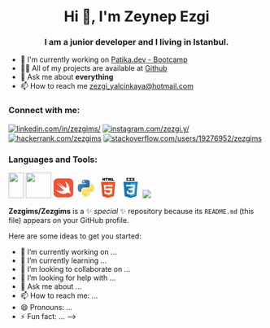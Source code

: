 <h1 align="center"> Hi 👋, I'm Zeynep Ezgi </h1>
<h3 align="center">I am a junior developer and I living in Istanbul.</h3>

- 🔭 I'm currently working on [Patika.dev - Bootcamp](https://www.patika.dev/tr/bootcamp)
- 👨‍💻 All of my projects are available at [Github](https://github.com/zezgims)
- 💬 Ask me about **everything**
- 📫 How to reach me zezgi_yalcinkaya@hotmail.com

<h3 align="left">Connect with me:</h3>
<a href="https://www.linkedin.com/in/zezgims/" target="blank"><img align="center" src="https://raw.githubusercontent.com/rahuldkjain/github-profile-readme-generator/master/src/images/icons/Social/linked-in-alt.svg" alt="linkedin.com/in/zezgims/" height="30" width="40" /></a>
<a href="https://www.instagram.com/zezgi.y/" target="blank"><img align="center" src="https://raw.githubusercontent.com/rahuldkjain/github-profile-readme-generator/master/src/images/icons/Social/instagram.svg" alt="instagram.com/zezgi.y/" height="30" width="40" /></a>
<a href="https://www.hackerrank.com/zezgims" target="blank"><img align="center" src="https://raw.githubusercontent.com/rahuldkjain/github-profile-readme-generator/master/src/images/icons/Social/hackerrank.svg" alt="hackerrank.com/zezgims" height="30" width="40" /></a>
<a href="https://stackoverflow.com/users/19276952/zezgims" target="blank"><img align="center" src="https://raw.githubusercontent.com/rahuldkjain/github-profile-readme-generator/master/src/images/icons/Social/stack-overflow.svg" alt="stackoverflow.com/users/19276952/zezgims" height="30" width="40" /></a>

<h3 align="left">Languages and Tools:</h3>
<img src="https://www.logolynx.com/images/logolynx/40/4070ab2cfaaaa20f057a719f1805d853.png" width="30" height="50" style="max-width: 100%;">
    
<img src="https://intellitech.pro/wp-content/uploads/2019/01/ff-min.png" width="50" height="50" style="max-width: 100%;">

<img src="https://raw.githubusercontent.com/devicons/devicon/master/icons/swift/swift-original.svg" width="40" height="40" style="max-width: 100%;">

<img src="https://raw.githubusercontent.com/devicons/devicon/master/icons/python/python-original.svg" width="40" height="40" style="max-width: 100%;">
  
<img src="https://raw.githubusercontent.com/devicons/devicon/master/icons/html5/html5-original-wordmark.svg" width="40" height="40" style="max-width: 100%;">
  
<img src="https://raw.githubusercontent.com/devicons/devicon/master/icons/css3/css3-original-wordmark.svg" width="40" height="40" style="max-width: 100%;">

<img src="https://cdn.analyticsvidhya.com/wp-content/uploads/2020/06/sql-logo.png" height="40" style="max-width: 100%;">


**Zezgims/Zezgims** is a ✨ _special_ ✨ repository because its `README.md` (this file) appears on your GitHub profile.

Here are some ideas to get you started:

- 🔭 I’m currently working on ...
- 🌱 I’m currently learning ...
- 👯 I’m looking to collaborate on ...
- 🤔 I’m looking for help with ...
- 💬 Ask me about ...
- 📫 How to reach me: ...
- 😄 Pronouns: ...
- ⚡ Fun fact: ...
-->
